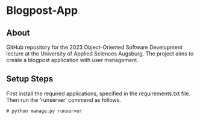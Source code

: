 Blogpost-App
=====================================

About
---------
GitHub repository for the 2023 Object-Oriented Software Development lecture at the University of Applied Sciences Augsburg.
The project aims to create a blogpost application with user management.

Setup Steps
---------------

First install the required applications, specified in the requirements.txt 
file. Then run the 'runserver' command as follows.

    # python manage.py runserver
